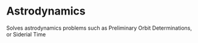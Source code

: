 # Astrodynamics
Solves astrodynamics problems such as Preliminary Orbit Determinations, or Siderial Time
